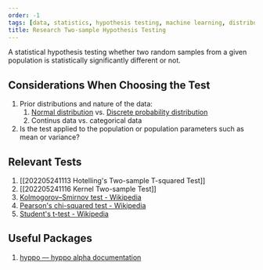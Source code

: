 ```yaml
---
order: -1
tags: [data, statistics, hypothesis testing, machine learning, distribution]
title: Research Two-sample Hypothesis Testing
---
```


A statistical hypothesis testing whether two random samples from a given population is statistically significantly different or not.

## Considerations When Choosing the Test

1. Prior distributions and nature of the data:
	1. [Normal distribution](https://en.wikipedia.org/wiki/Normal_distribution) vs. [Discrete probability distribution](https://en.wikipedia.org/wiki/Probability_distribution#Discrete_probability_distribution)
	2. Continus data vs. categorical data
2. Is the test applied to the population or population parameters such as mean or variance?

## Relevant Tests

1. [[202205241113 Hotelling's Two-sample T-squared Test]]
2. [[202205241116 Kernel Two-sample Test]]
3. [Kolmogorov–Smirnov test - Wikipedia](https://en.wikipedia.org/wiki/Kolmogorov%E2%80%93Smirnov_test)
4. [Pearson's chi-squared test - Wikipedia](https://en.wikipedia.org/wiki/Pearson%27s_chi-squared_test)
5. [Student's t-test - Wikipedia](https://en.wikipedia.org/wiki/Student%27s_t-test)

## Useful Packages

1. [hyppo — hyppo alpha documentation](https://hyppo.neurodata.io/)